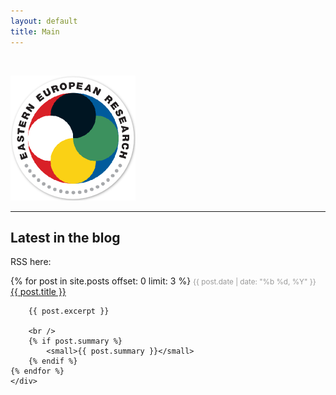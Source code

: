 ```yaml
---
layout: default
title: Main
---
```


</br>

![](/images/logo200shadow.png)

----

Latest in the blog
-------------------------------

RSS here: <a title="blog RSS" href="http://easterneurope.github.io/feed.xml">
                    <i class="fa fa-rss-square"></i></a>

<div id="posts">
    {% for post in site.posts offset: 0 limit: 3 %}
        <small style="color: #999;">{{ post.date | date: "%b %d, %Y" }}</small> 
        <a href="{{ post.url }}">{{ post.title }}</a>

        {{ post.excerpt }}

        <br />
        {% if post.summary %}
            <small>{{ post.summary }}</small>
        {% endif %}
    {% endfor %}
    </div>
